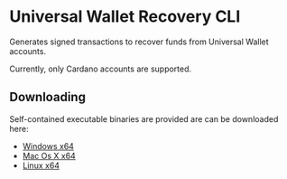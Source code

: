 # Universal Wallet Recovery CLI
Generates signed transactions to recover funds from Universal Wallet accounts.

Currently, only Cardano accounts are supported.

## Downloading
Self-contained executable binaries are provided are can be downloaded here:
  - [Windows x64]
  - [Mac Os X x64]
  - [Linux x64]
  
[Windows x64]: <https://ethos-source.github.io/wallet-recovery-cli/releases/wallet-recovery-cli-win.exe>
[Mac Os X x64]: <https://ethos-source.github.io/wallet-recovery-cli/releases/wallet-recovery-cli-macos>
[Linux x64]: <https://ethos-source.github.io/wallet-recovery-cli/releases/wallet-recovery-cli-linux>

